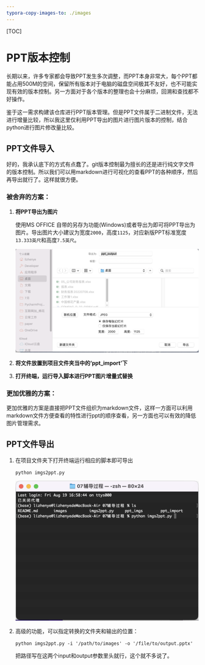 ```yaml
---
typora-copy-images-to: ./images
---
```


[TOC]

# PPT版本控制

长期以来，许多专家都会导致PPT发生多次调整，而PPT本身非常大，每个PPT都能占用500M的空间，保留所有版本对于电脑的磁盘空间极其不友好，也不可能实现有效的版本控制。另一方面对于各个版本的整理也会十分麻烦，回溯和查找都不好操作。

鉴于这一需求构建该仓库进行PPT版本管理。但是PPT文件属于二进制文件，无法进行增量比较，所以我这里仅利用PPT导出的图片进行图片版本的控制，结合python进行图片修改量比较。

## PPT文件导入

好的，我承认底下的方式有点蠢了。git版本控制最为擅长的还是进行纯文字文件的版本控制。所以我们可以用markdown进行可视化的查看PPT的各种顺序，然后再导出就行了。这样就很方便。

### 被舍弃的方案：

1. **将PPT导出为图片**

   使用MS OFFICE 自带的另存为功能(Windows)或者导出为即可将PPT导出为图片。导出图片大小建议为宽度`2000`，高度`1125`，对应新版PPT标准宽度`13.333英尺`和高度`7.5英尺`。

   ![image-20220819163439728](images/image-20220819163439728.png)

2. **将文件放置到项目文件夹当中的‘ppt_import’下**

3. **打开终端，运行导入脚本进行PPT图片增量式替换**

### 更加优雅的方案：

更加优雅的方案是直接把PPT文件组织为markdown文件，这样一方面可以利用markdown文件方便查看的特性进行ppt的顺序查看，另一方面也可以有效的降低图片管理需求。

## PPT文件导出

1. 在项目文件夹下打开终端运行相应的脚本即可导出

    ```shell
    python imgs2ppt.py
    ```

    ![image-20220819170006642](images/image-20220819170006642.png)

2. 高级的功能，可以指定转换的文件夹和输出的位置：

    ```shell
    python imgs2ppt.py -i '/path/to/images' -o '/file/to/output.pptx'
    ```

    把路径写在这两个input和output参数里头就行，这个就不多说了。
